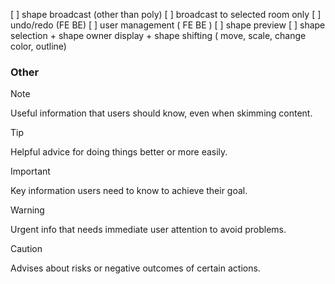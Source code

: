 [ ] shape broadcast (other than poly)
[ ] broadcast to selected room only
[ ] undo/redo (FE BE)
[ ] user management ( FE BE )
[ ] shape preview
[ ] shape selection + shape owner display + shape shifting ( move, scale, change color, outline)


### Other
> [!NOTE]
> Useful information that users should know, even when skimming content.

> [!TIP]
> Helpful advice for doing things better or more easily.

> [!IMPORTANT]
> Key information users need to know to achieve their goal.

> [!WARNING]
> Urgent info that needs immediate user attention to avoid problems.

> [!CAUTION]
> Advises about risks or negative outcomes of certain actions.
